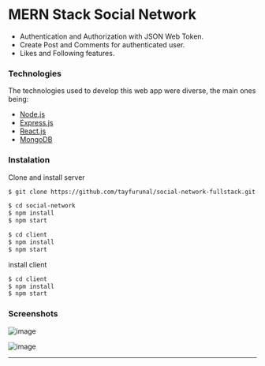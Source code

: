 # MERN Stack Social Network

* Authentication and Authorization with JSON Web Token.
* Create Post and Comments for authenticated user.
* Likes and Following features.

### Technologies

The technologies used to develop this web app were diverse, the main ones being:

- [Node.js](https://nodejs.org/en/)
- [Express.js](https://expressjs.com/)
- [React.js](https://reactjs.org/)
- [MongoDB](https://www.mongodb.com/)

### Instalation

Clone and install server

```sh
$ git clone https://github.com/tayfurunal/social-network-fullstack.git social-network

$ cd social-network
$ npm install
$ npm start

$ cd client
$ npm install
$ npm start
```

install client

```sh
$ cd client
$ npm install
$ npm start
```

### Screenshots

![image](https://media.giphy.com/media/M90wOhIWlEepvgFSWo/giphy.gif)

![image](https://media.giphy.com/media/TEzUaNF6aZPHaKrVr2/giphy.gif)

---
